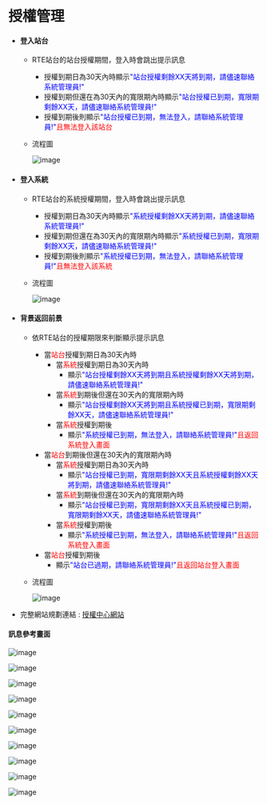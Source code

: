 # 授權管理

* #### 登入站台

  * RTE站台的站台授權期間，登入時會跳出提示訊息
    * 授權到期日為30天內時顯示<span style="color:blue">"站台授權剩餘XX天將到期，請儘速聯絡系統管理員!"</span>
    * 授權到期但還在為30天內的寬限期內時顯示<span style="color:blue">"站台授權已到期，寬限期剩餘XX天，請儘速聯絡系統管理員!"</span>
    * 授權到期後則顯示<span style="color:blue">"站台授權已到期，無法登入，請聯絡系統管理員!"</span><span style="color:red">且無法登入該站台</span>
  * 流程圖

    ![image](../Image/authorization_login_platform.jpg)

* #### 登入系統

  * RTE站台的系統授權期間，登入時會跳出提示訊息
    * 授權到期日為30天內時顯示<span style="color:blue">"系統授權剩餘XX天將到期，請儘速聯絡系統管理員!"</span>
    * 授權到期但還在為30天內的寬限期內時顯示<span style="color:blue">"系統授權已到期，寬限期剩餘XX天，請儘速聯絡系統管理員!"</span>
    * 授權到期後則顯示<span style="color:blue">"系統授權已到期，無法登入，請聯絡系統管理員!"</span><span style="color:red">且無法登入該系統</span>
  * 流程圖

    ![image](../Image/authorization_login_system.jpg)

* #### 背景返回前景

  * 依RTE站台的授權期限來判斷顯示提示訊息
    * 當<span style="color:red">站台</span>授權到期日為30天內時
      * 當<span style="color:red">系統</span>授權到期日為30天內時
        * 顯示<span style="color:blue">"站台授權剩餘XX天將到期且系統授權剩餘XX天將到期，請儘速聯絡系統管理員!"</span>
      * 當<span style="color:red">系統</span>到期後但還在30天內的寬限期內時
        * 顯示<span style="color:blue">"站台授權剩餘XX天將到期且系統授權已到期，寬限期剩餘XX天，請儘速聯絡系統管理員!"</span>
      * 當<span style="color:red">系統</span>授權到期後
        * 顯示<span style="color:blue">"系統授權已到期，無法登入，請聯絡系統管理員!"</span><span style="color:red">且返回系統登入畫面</span>
    * 當<span style="color:red">站台</span>到期後但還在30天內的寬限期內時
      * 當<span style="color:red">系統</span>授權到期日為30天內時
        * 顯示<span style="color:blue">"站台授權已到期，寬限期剩餘XX天且系統授權剩餘XX天將到期，請儘速聯絡系統管理員!"</span>
      * 當<span style="color:red">系統</span>到期後但還在30天內的寬限期內時
        * 顯示<span style="color:blue">"站台授權已到期，寬限期剩餘XX天且系統授權已到期，寬限期剩餘XX天，請儘速聯絡系統管理員!"</span>
      * 當<span style="color:red">系統</span>授權到期後
        * 顯示<span style="color:blue">"系統授權已到期，無法登入，請聯絡系統管理員!"</span><span style="color:red">且返回系統登入畫面</span>
    * 當<span style="color:red">站台</span>授權到期後
      * 顯示<span style="color:blue">"站台已過期，請聯絡系統管理員!"</span><span style="color:red">且返回站台登入畫面</span>
  * 流程圖

    ![image](../Image/authorization_background_to_foreground.jpg)

* 完整網站規劃連結 : [授權中心網站](../../../LICENSE/README.md)

#### 訊息參考畫面

   ![image](../Image/thePlatformIsAboutToExpireASAP.png)

   ![image](../Image/thePlatformHasExpiredASAP.png)

   ![image](../Image/thePlatformHasExpired.png)

   ![image](../Image/theSystemIsAboutToExpireASAP.png)

   ![image](../Image/theSystemHasExpiredASAP.png)

   ![image](../Image/theSystemHasExpired.png)

   ![image](../Image/thePlatformIsAboutToExpireASAPAndTheSystemIsAboutToExpireASAP.png)

   ![image](../Image/thePlatformIsAboutToExpireASAPAndTheSystemHasExpiredASAP.png)

   ![image](../Image/thePlatformHasExpiredASAPAndTheSystemIsAboutToExpireASAP.png)

   ![image](../Image/thePlatformHasExpiredASAPAndTheSystemHasExpiredASAP.png)
